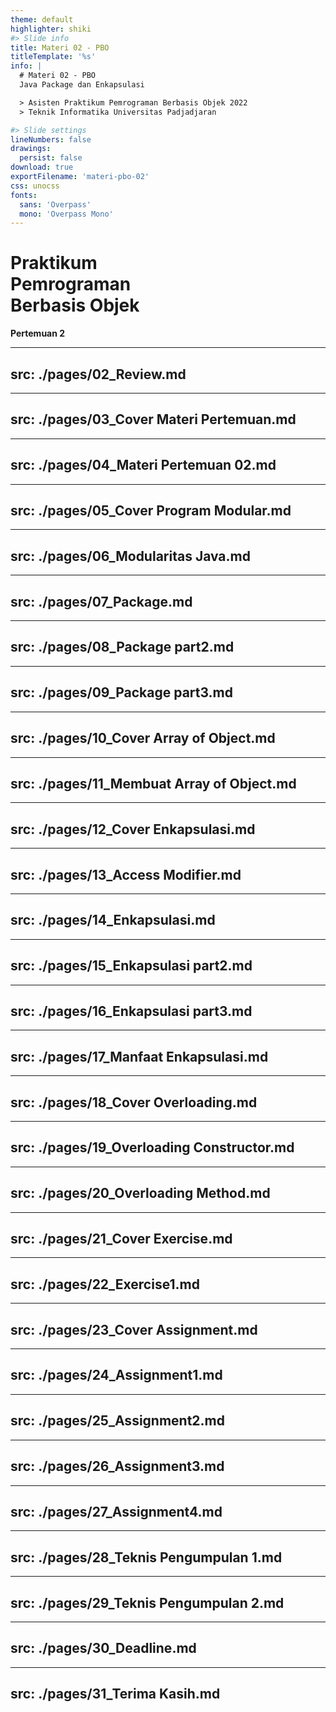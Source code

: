 ```yaml
---
theme: default
highlighter: shiki
#> Slide info
title: Materi 02 - PBO
titleTemplate: '%s'
info: |
  # Materi 02 - PBO
  Java Package dan Enkapsulasi

  > Asisten Praktikum Pemrograman Berbasis Objek 2022
  > Teknik Informatika Universitas Padjadjaran

#> Slide settings
lineNumbers: false
drawings:
  persist: false
download: true
exportFilename: 'materi-pbo-02'
css: unocss
fonts:
  sans: 'Overpass'
  mono: 'Overpass Mono'
---
```


# Praktikum<br>Pemrograman<br>Berbasis Objek

**Pertemuan 2**

---
src: ./pages/02_Review.md
---
---
src: ./pages/03_Cover Materi Pertemuan.md
---
---
src: ./pages/04_Materi Pertemuan 02.md
---
---
src: ./pages/05_Cover Program Modular.md
---
---
src: ./pages/06_Modularitas Java.md
---
---
src: ./pages/07_Package.md
---
---
src: ./pages/08_Package part2.md
---
---
src: ./pages/09_Package part3.md
---
---
src: ./pages/10_Cover Array of Object.md
---
---
src: ./pages/11_Membuat Array of Object.md
---
---
src: ./pages/12_Cover Enkapsulasi.md
---
---
src: ./pages/13_Access Modifier.md
---
---
src: ./pages/14_Enkapsulasi.md
---
---
src: ./pages/15_Enkapsulasi part2.md
---
---
src: ./pages/16_Enkapsulasi part3.md
---
---
src: ./pages/17_Manfaat Enkapsulasi.md
---
---
src: ./pages/18_Cover Overloading.md
---
---
src: ./pages/19_Overloading Constructor.md
---
---
src: ./pages/20_Overloading Method.md
---
---
src: ./pages/21_Cover Exercise.md
---
---
src: ./pages/22_Exercise1.md
---
---
src: ./pages/23_Cover Assignment.md
---
---
src: ./pages/24_Assignment1.md
---
---
src: ./pages/25_Assignment2.md
---
---
src: ./pages/26_Assignment3.md
---
---
src: ./pages/27_Assignment4.md
---
---
src: ./pages/28_Teknis Pengumpulan 1.md
---
---
src: ./pages/29_Teknis Pengumpulan 2.md
---
---
src: ./pages/30_Deadline.md
---
---
src: ./pages/31_Terima Kasih.md
---